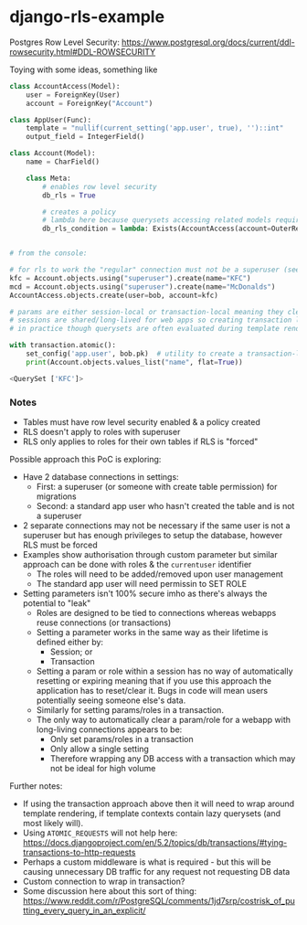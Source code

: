 # django-rls-example

Postgres Row Level Security: https://www.postgresql.org/docs/current/ddl-rowsecurity.html#DDL-ROWSECURITY

Toying with some ideas, something like

```python
class AccountAccess(Model):
    user = ForeignKey(User)
    account = ForeignKey("Account")

class AppUser(Func):
    template = "nullif(current_setting('app.user', true), '')::int"
    output_field = IntegerField()

class Account(Model):
    name = CharField()

    class Meta:
        # enables row level security
        db_rls = True

        # creates a policy
        # lambda here because querysets accessing related models requires apps to be ready
        db_rls_condition = lambda: Exists(AccountAccess(account=OuterRef("pk"), user=AppUser()))


# from the console:

# for rls to work the "regular" connection must not be a superuser (see notes below, you can use a single connection as long as its not superuser and rls is "forced")
kfc = Account.objects.using("superuser").create(name="KFC")
mcd = Account.objects.using("superuser").create(name="McDonalds")
AccountAccess.objects.create(user=bob, account=kfc)

# params are either session-local or transaction-local meaning they clear automatically
# sessions are shared/long-lived for web apps so creating transaction local user id seems to be the "secure" way to set it and prevent leaking
# in practice though querysets are often evaluated during template rendering meaning this approach may not even be useful ¯\_(ツ)_/¯

with transaction.atomic():
    set_config('app.user', bob.pk)  # utility to create a transaction-local param
    print(Account.objects.values_list("name", flat=True))

<QuerySet ['KFC']>
```


### Notes

 - Tables must have row level security enabled & a policy created
 - RLS doesn't apply to roles with superuser
 - RLS only applies to roles for their own tables if RLS is "forced"

Possible approach this PoC is exploring:

 - Have 2 database connections in settings:
   - First: a superuser (or someone with create table permission) for migrations
   - Second: a standard app user who hasn't created the table and is not a superuser
 - 2 separate connections may not be necessary if the same user is not a superuser but has enough privileges to setup the database, however RLS must be forced
 - Examples show authorisation through custom parameter but similar approach can be done with roles & the `currentuser` identifier
   - The roles will need to be added/removed upon user management
   - The standard app user will need permissin to SET ROLE
 - Setting parameters isn't 100% secure imho as there's always the potential to "leak"
   - Roles are designed to be tied to connections whereas webapps reuse connections (or transactions)
   - Setting a parameter works in the same way as their lifetime is defined either by:
     - Session; or
     - Transaction
   - Setting a param or role within a session has no way of automatically resetting or expiring meaning that if you use this approach the application
     has to reset/clear it.  Bugs in code will mean users potentially seeing someone else's data.
   - Similarly for setting params/roles in a transaction.
   - The only way to automatically clear a param/role for a webapp with long-living connections appears to be:
     - Only set params/roles in a transaction
     - Only allow a single setting
     - Therefore wrapping any DB access with a transaction which may not be ideal for high volume

Further notes:

 - If using the transaction approach above then it will need to wrap around template rendering, if template contexts
   contain lazy querysets (and most likely will).
 - Using `ATOMIC_REQUESTS` will not help here: https://docs.djangoproject.com/en/5.2/topics/db/transactions/#tying-transactions-to-http-requests
 - Perhaps a custom middleware is what is required - but this will be causing unnecessary DB traffic for any request not
   requesting DB data
 - Custom connection to wrap in transaction?
 - Some discussion here about this sort of thing: https://www.reddit.com/r/PostgreSQL/comments/1jd7srp/costrisk_of_putting_every_query_in_an_explicit/
